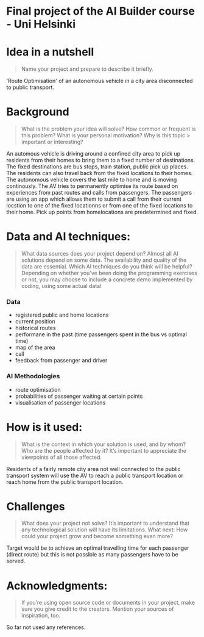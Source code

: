 # Final project of the AI Builder course - Uni Helsinki

# Idea in a nutshell
> Name your project and prepare to describe it briefly.

'Route Optimisation' of an autonomous vehicle in a city area disconnected to public transport.

# Background
> What is the problem your idea will solve? How common or frequent is this problem? What is your personal motivation? Why is this topic > important or interesting?

An automous vehicle is driving around a confined city area to pick up residents from their homes to bring them to a fixed number of destinations. The fixed destinations are bus stops, train station, public pick up places. 
The residents can also travel back from the fixed locations to their homes. The autonomous vehicle covers the last mile to home and is moving continously. The AV tries to permanently optimise its route based on experiences from past routes and calls from passengers. The passengers are using an app which allows them to submit a call from their current locstion to one of the fixed locationns or from one of  the  fixed locations to their home. Pick up points from homelocations are predetermined and fixed.



# Data and AI techniques: 
> What data sources does your project depend on? Almost all AI solutions depend on some data. The availability and quality of the data
> are essential. Which AI techniques do you think will be helpful? Depending on whether you've been doing the programming exercises or
> not, you may choose to include a concrete demo implemented by coding, using some actual data!

### Data
+ registered public and home locations
+ current position
+ historical routes 
+ performane in the past (time passengers spent in the bus vs optimal time)
+ map of the area
+ call
+ feedback from passenger and driver

### AI Methodologies
+ route optimisation
+ probabilities of passenger waiting at certain points
+ visualisation of passenger locations


# How is it used: 
> What is the context in which your solution is used, and by whom? Who are the people affected by it? It’s important to appreciate the
> viewpoints of all those affected.

Residents of a fairly remote city area not well connected to the public transport system will use the AV to reach a public transport location or reach home from the public transport location.


# Challenges

> What does your project not solve? It’s important to understand that any technological solution will have its limitations.
> What next: How could your project grow and become something even more?

Target would be to achieve an optimal travelling time for each passenger (direct route) but this is not possible as many passengers have to be served.


# Acknowledgments: 
> If you’re using open source code or documents in your project, make sure you give credit to the creators. Mention your sources of
> inspiration, too.

So far not used any references.

